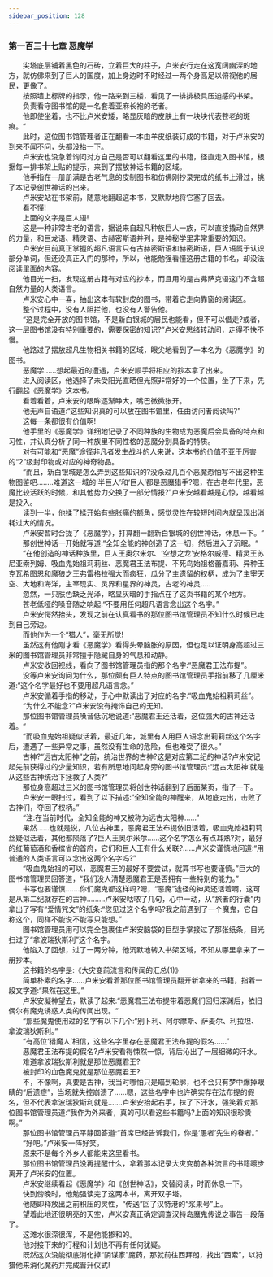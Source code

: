 ```yaml
---
sidebar_position: 128
---
```

### 第一百三十七章 恶魔学  


　　尖塔底层铺着黑色的石砖，立着巨大的柱子，卢米安行走在这宽阔幽深的地方，就仿佛来到了巨人的国度，加上身边时不时经过一两个身高足以俯视他的居民，更像了。  
　　按照墙上标牌的指示，他一路来到三楼，看见了一排排极具压迫感的书架。  
　　负责看守图书馆的是一名套着亚麻长袍的老者。  
　　他即使坐着，也不比卢米安矮，略显灰暗的皮肤上有一块块代表苍老的斑痕。“  
　　此时，这位图书馆管理者正在翻看一本由羊皮纸装订成的书籍，对于卢米安的到来不闻不问，头都没抬一下。  
　　卢米安也没急着询问对方自己是否可以翻看这里的书籍，径直走入图书馆，根据每一排书架上贴的提示，来到了摆放神话书籍的区域。  
　　他手指在一册册满是古老气息的皮制图书和仿佛刚抄录完成的纸书上滑过，挑了本记录创世神话的出来。  
　　卢米安站在书架前，随意地翻起这本书，又默默地将它塞了回去。  
　　看不懂!  
　　上面的文字是巨人语!  
　　这是一种非常古老的语言，据说来自超凡种族巨人一族，可以直接撬动自然界的力量，和巨龙语、精灵语、古赫密斯语并列，是神秘学里非常重要的知识。  
　　卢米安目前真正掌握的超凡语言只有古赫密斯语和赫密斯语，巨人语属于认识部分单词，但还没真正入门的那种，所以，他能勉强看懂这册古籍的书名，却没法阅读里面的内容。  
　　他目光一扫，发现这册古籍有对应的抄本，而且用的是古弗萨克语这门不含超自然力量的人类语言。  
　　卢米安心中一喜，抽出这本有软封皮的图书，带着它走向靠窗的阅读区。  
　　整个过程中，没有人阻拦他，也没有人警告他。  
　　“这是完全开放的图书馆，不是新白银城的居民也能看，但不可以借走?或者，这一层图书馆没有特别重要的，需要保密的知识?”卢米安思绪转动间，走得不快不慢。  
　　他路过了摆放超凡生物相关书籍的区域，眼尖地看到了一本名为《恶魔学》的图书。  
　　恶魔学……想起最近的遭遇，卢米安顺手将相应的抄本拿了出来。  
　　进入阅读区，他选择了未受阳光直晒但光照非常好的一个位置，坐了下来，先行翻起《恶魔学》这本书。  
　　看着看着，卢米安的眼眸逐渐睁大，嘴巴微微张开。  
　　他无声自语道:“这些知识真的可以放在图书馆里，任由访问者阅读吗?”  
　　这每一条都很有价值啊!  
　　他手里的《恶魔学》详细地记录了不同种族的生物成为恶魔后会具备的特点和习性，并认真分析了同一种族里不同性格的恶魔分别具备的特质。  
　　对有可能和“恶魔”途径非凡者发生战斗的人来说，这本书的价值不亚于厉害的“2”级封印物或对应的神奇物品。  
　　“而且，新白银城是怎么弄到这些知识的?没杀过几百个恶魔恐怕写不出这种生物图鉴吧.…….难道这一城的‘半巨人’和‘巨人’都是恶魔猎手?嗯，在古老年代里，恶魔比较活跃的时候，和其他势力交换了一部分情报?”卢米安越看越是心惊，越看越是投入。  
　　读到一半，他揉了揉开始有些胀痛的额角，感觉灵性在较短时间内就呈现出消耗过大的情况。  
　　卢米安暂时合拢了《恶魔学》，打算翻一翻新白银城的创世神话，休息一下。“  
　　那创世神话一开始就写道:“全知全能的神创造了这一切，然后进入了沉眠。“  
　　“在他创造的神话种族里，巨人王奥尔米尔、‘空想之龙’安格尔威德、精灵王苏尼亚索列姆、吸血鬼始祖莉莉丝、恶魔君王法布提、不死鸟始祖格蕾嘉莉、异种王克瓦希图恩和魔狼之王弗雷格拉强大而疯狂，瓜分了主遗留的权柄，成为了主宰天空、大地和海洋，主宰现实、灵界和星界的神灵，古老的神灵.....  
　　忽然，一只肤色缺乏光泽，略显灰暗的手指点在了这页书籍的某个地方。  
　　苍老低哑的嗓音随之响起:“不要用任何超凡语言念出这个名字。”  
　　卢米安愕然抬头，发现之前在认真看书的那位图书馆管理员不知什么时候已走到自己旁边。  
　　而他作为一个“猎人”，毫无所觉!  
　　虽然这有他刚才看《恶魔学》看得头晕脑胀的原因，但也足以证明身高超过三米的图书馆管理员非常擅于隐藏自身的气息和动静。  
　　卢米安收回视线，看向了图书馆管理员指的那个名字:“恶魔君王法布提”。  
　　没等卢米安询问为什么，那位颇有巨人特点的图书馆管理员手指前移了几厘米道:“这个名字最好也不要用超凡语言念。”  
　　卢米安循着手指的移动，于心中默读出了对应的名字:“吸血鬼始祖莉莉丝”。  
　　“为什么不能念?”卢米安没有掩饰自己的无知。  
　　那位图书馆管理员嗓音低沉地说道:“恶魔君王还活着，这位强大的古神还活着。“  
　　“而吸血鬼始祖疑似活着，最近几年，城里有人用巨人语念出莉莉丝这个名字后，遭遇了一些异常之事，虽然没有生命的危险，但也难受了很久。”  
　　古神?“远古太阳神”之前，统治世界的古神?这是对应第二纪的神话?卢米安记起先前获得过的少量知识，若有所思地问起身旁的图书馆管理员:“远古太阳神’就是从这些古神统治下拯救了人类?”  
　　那位身高超过三米的图书馆管理员将创世神话翻到了后面某页，指了一下。  
　　卢米安一眼扫过，看到了以下描述:“全知全能的神醒来，从地底走出，击败了古神们，夺回了权柄。”  
　　“注:在当前时代，全知全能的神又被称为远古太阳神......”  
　　果然......也就是说，八位古神里，恶魔君王法布提依旧活着，吸血鬼始祖莉莉丝疑似活着，其他都陨落了?巨人王奥尔米尔……这个名字怎么有点耳熟?对，最好的红葡萄酒和香槟省的首府，它们和巨人王有什么关联?......卢米安谨慎地问道:“用普通的人类语言可以念出这两个名字吗?”  
　　“吸血鬼始祖的可以，恶魔君王的最好不要尝试，就算书写也要谨慎。”巨大的图书馆管理员回答道，“我们没人清楚恶魔君王是否拥有一些特别的能力。”  
　　书写也要谨慎.……你们魔鬼都这样吗?嗯，“恶魔”途径的神灵还活着啊，这可是从第二纪就存在的古神.….….卢米安咕哝了几句，心中一动，从“旅者的行囊”内拿出了写有“爱情咒文”的纸条:“您见过这个名字吗?我之前遇到了一个魔鬼，它自称这个，同样不能说不能写只能想。”  
　　图书馆管理员用可以完全包裹住卢米安脑袋的巨型手掌接过了那张纸条，目光扫过了“拿波瑞狄斯利”这个名字。  
　　他陷入了回想，过了一两分钟，他沉默地转入书架区域，不知从哪里拿来了一册抄本。  
　　这书籍的名字是:《大灾变前流言和传闻的汇总(1)》  
　　简单朴素的名字……卢米安看着那位图书馆管理员翻开新拿来的书籍，指着一段文字道:“果然在这里。”  
　　卢米安凝神望去，默读了起来:“恶魔君王法布提带着恶魔们回归深渊后，依旧偶尔有魔鬼诱惑人类的传闻出现。“  
　　“那些魔鬼使用过的名字有以下几个:“别卜利、阿尔摩斯、萨麦尔、利拉坦、拿波瑞狄斯利。”  
　　“有高位‘猎魔人’相信，这些名字里存在恶魔君王法布提的假名......”  
　　恶魔君王法布提的假名?卢米安看得悚然一惊，背后沁出了一层细微的汗水。  
　　难道拿波瑞狄斯利就是那位恶魔君王?  
　　被封印的血色魔鬼就是那位恶魔君王?  
　　不，不像啊，真要是古神，我当时哪怕只是瞄到轮廓，也不会只有梦中爆掉眼睛的“后遗症”，当场就失控崩溃了……嗯，这些名字中也许确实存在法布提的假名，但不代表拿波瑞狄斯利就是…….卢米安抬起右手，抹了下汗水，强笑着对那位图书馆管理员道:“我作为外来者，真的可以看这些书籍吗?上面的知识很珍贵啊。”  
　　那位图书馆管理员平静回答道:“首席已经告诉我们，你是‘愚者’先生的眷者。”  
　　“好吧。”卢米安一阵好笑。  
　　原来不是每个外乡人都能来这里看书。  
　　那位图书馆管理员没再提醒什么，拿着那本记录大灾变前各种流言的书籍踱步离开了卢米安的位置。  
　　卢米安继续看起《恶魔学》和《创世神话》，交替阅读，时而休息一下。  
　　快到傍晚时，他勉强读完了这两本书，离开双子塔。  
　　他随即释放出之前积压的灵性，“传送”回了汉特港的“浆果号”上。  
　　望着此地还很明亮的天空，卢米安真正确定调查汉特岛魔鬼传说之事告一段落了。  
　　这滩水很深很浑，不是他能掺和的。  
　　他对接下来的行程和计划也不再有任何犹疑。  
　　既然这次没能彻底消化掉“阴谋家”魔药，那就前往西拜朗，找出“西索”，以狩猎他来消化魔药并完成晋升仪式!  
